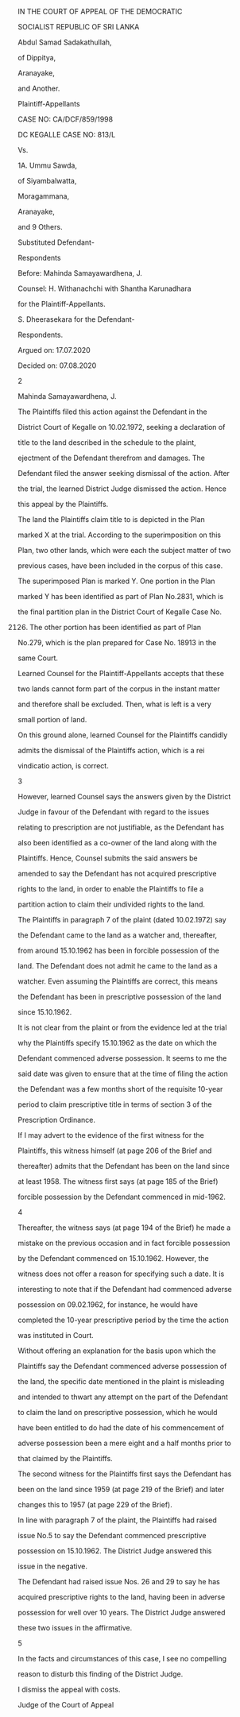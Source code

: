 IN THE COURT OF APPEAL OF THE DEMOCRATIC

SOCIALIST REPUBLIC OF SRI LANKA

Abdul Samad Sadakathullah,

of Dippitya,

Aranayake,

and Another.

Plaintiff-Appellants

CASE NO: CA/DCF/859/1998

DC KEGALLE CASE NO: 813/L

Vs.

1A. Ummu Sawda,

of Siyambalwatta,

Moragammana,

Aranayake,

and 9 Others.

Substituted Defendant-

Respondents

Before: Mahinda Samayawardhena, J.

Counsel: H. Withanachchi with Shantha Karunadhara

for the Plaintiff-Appellants.

S. Dheerasekara for the Defendant-

Respondents.

Argued on: 17.07.2020

Decided on: 07.08.2020

2

Mahinda Samayawardhena, J.

The Plaintiffs filed this action against the Defendant in the

District Court of Kegalle on 10.02.1972, seeking a declaration of

title to the land described in the schedule to the plaint,

ejectment of the Defendant therefrom and damages. The

Defendant filed the answer seeking dismissal of the action. After

the trial, the learned District Judge dismissed the action. Hence

this appeal by the Plaintiffs.

The land the Plaintiffs claim title to is depicted in the Plan

marked X at the trial. According to the superimposition on this

Plan, two other lands, which were each the subject matter of two

previous cases, have been included in the corpus of this case.

The superimposed Plan is marked Y. One portion in the Plan

marked Y has been identified as part of Plan No.2831, which is

the final partition plan in the District Court of Kegalle Case No.

2126. The other portion has been identified as part of Plan

No.279, which is the plan prepared for Case No. 18913 in the

same Court.

Learned Counsel for the Plaintiff-Appellants accepts that these

two lands cannot form part of the corpus in the instant matter

and therefore shall be excluded. Then, what is left is a very

small portion of land.

On this ground alone, learned Counsel for the Plaintiffs candidly

admits the dismissal of the Plaintiffs action, which is a rei

vindicatio action, is correct.

3

However, learned Counsel says the answers given by the District

Judge in favour of the Defendant with regard to the issues

relating to prescription are not justifiable, as the Defendant has

also been identified as a co-owner of the land along with the

Plaintiffs. Hence, Counsel submits the said answers be

amended to say the Defendant has not acquired prescriptive

rights to the land, in order to enable the Plaintiffs to file a

partition action to claim their undivided rights to the land.

The Plaintiffs in paragraph 7 of the plaint (dated 10.02.1972) say

the Defendant came to the land as a watcher and, thereafter,

from around 15.10.1962 has been in forcible possession of the

land. The Defendant does not admit he came to the land as a

watcher. Even assuming the Plaintiffs are correct, this means

the Defendant has been in prescriptive possession of the land

since 15.10.1962.

It is not clear from the plaint or from the evidence led at the trial

why the Plaintiffs specify 15.10.1962 as the date on which the

Defendant commenced adverse possession. It seems to me the

said date was given to ensure that at the time of filing the action

the Defendant was a few months short of the requisite 10-year

period to claim prescriptive title in terms of section 3 of the

Prescription Ordinance.

If I may advert to the evidence of the first witness for the

Plaintiffs, this witness himself (at page 206 of the Brief and

thereafter) admits that the Defendant has been on the land since

at least 1958. The witness first says (at page 185 of the Brief)

forcible possession by the Defendant commenced in mid-1962.

4

Thereafter, the witness says (at page 194 of the Brief) he made a

mistake on the previous occasion and in fact forcible possession

by the Defendant commenced on 15.10.1962. However, the

witness does not offer a reason for specifying such a date. It is

interesting to note that if the Defendant had commenced adverse

possession on 09.02.1962, for instance, he would have

completed the 10-year prescriptive period by the time the action

was instituted in Court.

Without offering an explanation for the basis upon which the

Plaintiffs say the Defendant commenced adverse possession of

the land, the specific date mentioned in the plaint is misleading

and intended to thwart any attempt on the part of the Defendant

to claim the land on prescriptive possession, which he would

have been entitled to do had the date of his commencement of

adverse possession been a mere eight and a half months prior to

that claimed by the Plaintiffs.

The second witness for the Plaintiffs first says the Defendant has

been on the land since 1959 (at page 219 of the Brief) and later

changes this to 1957 (at page 229 of the Brief).

In line with paragraph 7 of the plaint, the Plaintiffs had raised

issue No.5 to say the Defendant commenced prescriptive

possession on 15.10.1962. The District Judge answered this

issue in the negative.

The Defendant had raised issue Nos. 26 and 29 to say he has

acquired prescriptive rights to the land, having been in adverse

possession for well over 10 years. The District Judge answered

these two issues in the affirmative.

5

In the facts and circumstances of this case, I see no compelling

reason to disturb this finding of the District Judge.

I dismiss the appeal with costs.

Judge of the Court of Appeal